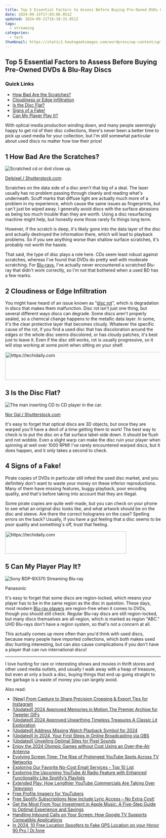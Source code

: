```yaml
---
title: Top 5 Essential Factors to Assess Before Buying Pre-Owned DVDs & Blu-Ray Discs
date: 2024-09-15T17:03:06.051Z
updated: 2024-09-21T16:10:33.051Z
tags:
  - streaming
categories:
  - tech
thumbnail: https://static1.howtogeekimages.com/wordpress/wp-content/uploads/2024/07/a-view-of-several-boxes-filled-with-used-dvds.jpg
---
```


## Top 5 Essential Factors to Assess Before Buying Pre-Owned DVDs & Blu-Ray Discs

### Quick Links

* [How Bad Are the Scratches?](https://techtrends.techidaily.com/cracking-the-code-retrieving-lost-wi-fi-passphrases-on-a-windows-11-machine/)
* [Cloudiness or Edge Infiltration](https://youtube-webster.techidaily.com/24-the-art-of-ad-driven-earnings-ajays-youtube-strategy/)
* [Is the Disc Flat?](https://screen-recording.techidaily.com/new-odins-legacy-destiny-of-ragnarok/)
* [Signs of a Fake!](https://unlock-android.techidaily.com/5-solutions-for-tecno-spark-20-pro-unlock-without-password-by-drfone-android/)
* [Can My Player Play It?](https://remote-screen-capture.techidaily.com/crafting-your-signature-tone-a-comprehensive-zoom-recording-workshop-for-2024/)

 With optical media production winding down, and many people seemingly happy to get rid of their disc collections, there's never been a better time to pick up used media for your collection, but I'm still somewhat particular about used discs no matter how low their price!

## 1  How Bad Are the Scratches? 

![Scratched cd or dvd close up.](https://static1.howtogeekimages.com/wordpress/wp-content/uploads/2024/07/scratched-cd-or-dvd-close-up.jpg) 

[Delpixel / Shutterstock.com](https://www.shutterstock.com/image-photo/scratched-cd-dvd-close-data-loss-236141077)

 Scratches on the data side of a disc aren't that big of a deal. The laser usually has no problem passing through cleanly and reading what's underneath. Scuff marks that diffuse light are actually much more of a problem in my experience, which cause the same issues as fingerprints, but can't just be wiped away. I generally avoid discs with the surface abrasions as being too much trouble than they are worth. Using a disc resurfacing machine might help, but honestly evne those rarely fix things long term.

 However, if the scratch is deep, it's likely gone into the data layer of the disc and actually destroyed the information there, which will lead to playback problems. So if you see anything worse than shallow surface scratches, it's probably not worth the hassle.

 That said, the type of disc plays a role here. CDs seem least robust against scratches, whereas I've found that DVDs do pretty well with moderate scratching. For [Blu-rays](https://android-pokemon-go.techidaily.com/in-2024-the-most-useful-tips-for-pokemon-go-ultra-league-on-oppo-a78-drfone-by-drfone-virtual-android/), I've actually never encountered a scratched Blu-ray that didn't work correctly, so I'm not that bothered when a used BD has a few marks.

## 2  Cloudiness or Edge Infiltration 

 You might have heard of an issue known as "[disc rot](https://vp-tips.techidaily.com/new-unlocking-full-potential-with-iphone-hdr/)", which is degradation in discs that makes them malfunction. Disc rot isn't just one thing, but several different ways discs can degrade. Some discs aren't properly sealed, so a chemical change happens to the metallic data layer. In some, it's the clear protective layer that becomes cloudy. Whatever the specific cause of the rot, if you find a used disc that has discoloration around the edges or the whole disc seems discolored, or has cloudy patches, it's best just to leave it. Even if the disc still works, rot is usually progressive, so it will stop working at some point when sitting on your shelf.

<!-- affiliate ads begin -->
<a href="https://appsumo.8odi.net/c/5597632/2094429/7443" target="_top" id="2094429">
  <img src="//a.impactradius-go.com/display-ad/7443-2094429" border="0" alt="https://techidaily.com" width="728" height="90"/>
</a>
<img height="0" width="0" src="https://appsumo.8odi.net/i/5597632/2094429/7443" style="position:absolute;visibility:hidden;" border="0" />
<!-- affiliate ads end -->

## 3  Is the Disc Flat? 

![The man inserting CD to CD player in the car.](https://static1.howtogeekimages.com/wordpress/wp-content/uploads/2024/07/the-man-inserting-cd-to-cd-player-in-the-car.jpg) 

[Nor Gal / Shutterstock.com](https://www.shutterstock.com/image-photo/man-inserting-cd-player-car-audio-1782513758)

 It's easy to forget that optical discs are 3D objects, but once they are warped you'll have a devil of a time getting them to work! The best way to check is to put the disc on a flat surface label-side down. It should be flush and not wobble. Even a slight warp can make the disc ruin your player when spinning at well over 1000 RPM! I've rarely encountered warped discs, but it does happen, and it only takes a second to check.

## 4  Signs of a Fake! 

 Pirate copies of DVDs in particular still infest the used disc market, and you definitely don't want to waste your money on these inferior reproductions. Many of them have missing features, buggy playback, poor encoding quality, and that's before taking into account that they are illegal.

 Some pirate copies are quite well-made, but you can check on your phone to see what an original disc looks like, and what artwork should be on the disc and sleeve. Are there the correct holograms on the case? Spelling errors on the back? Usually, if you have a gut feeling that a disc seems to be poor quality and something's off, trust that feeling.

<!-- affiliate ads begin -->
<a href="https://aligracehair.sjv.io/c/5597632/2135359/19272" target="_top" id="2135359">
  <img src="//a.impactradius-go.com/display-ad/19272-2135359" border="0" alt="https://techidaily.com" width="392" height="72"/>
</a>
<img height="0" width="0" src="https://aligracehair.sjv.io/i/5597632/2135359/19272" style="position:absolute;visibility:hidden;" border="0" />
<!-- affiliate ads end -->

## 5  Can My Player Play It? 

![Sony BDP-BX370 Streaming Blu-ray](https://static1.howtogeekimages.com/wordpress/wp-content/uploads/2023/11/sony-bdp-bx370-streaming-blu-ray.jpg) 

Panasonic

 It's easy to forget that some discs are region-locked, which means your player has to be in the same region as the disc in question. These days, most modern [Blu-ray players](https://screen-capture.techidaily.com/ultimate-actions-replay-analysis/) are region-free when it comes to DVDs, though you should still check. Regular Blu-ray discs are still region-locked, but many discs themselves are all-region, which is marked as region "ABC." UHD Blu-rays don't have a region system, so that's not a concern at all.

 This actually comes up more often than you'd think with used discs, because many people have imported collections, which both makes used disc hunting interesting, but can also cause complications if you don't have a player that can run international discs!

---

 I love hunting for rare or interesting shows and movies in thrift stores and other used media outlets, and usually I walk away with a heap of treasure, but even at only a buck a disc, buying things that end up going straight to the garbage is a waste of money you can largely avoid.

<ins class="adsbygoogle"
     style="display:block"
     data-ad-format="autorelaxed"
     data-ad-client="ca-pub-7571918770474297"
     data-ad-slot="1223367746"></ins>

<ins class="adsbygoogle"
     style="display:block"
     data-ad-client="ca-pub-7571918770474297"
     data-ad-slot="8358498916"
     data-ad-format="auto"
     data-full-width-responsive="true"></ins>

<span class="atpl-alsoreadstyle">Also read:</span>
<div><ul>
<li><a href="https://instagram-clips.techidaily.com/new-from-capture-to-share-precision-cropping-and-export-tips-for-instagram/"><u>[New] From Capture to Share Precision Cropping & Export Tips for Instagram</u></a></li>
<li><a href="https://twitter-videos.techidaily.com/updated-2024-approved-memories-in-motion-the-premier-archive-for-tweeter-gifs/"><u>[Updated] 2024 Approved Memories in Motion The Premier Archive for Tweeter GIFs</u></a></li>
<li><a href="https://instagram-clips.techidaily.com/updated-2024-approved-unearthing-timeless-treasures-a-classic-lit-exploration/"><u>[Updated] 2024 Approved Unearthing Timeless Treasures A Classic Lit Exploration</u></a></li>
<li><a href="https://facebook-video-content.techidaily.com/updated-address-missing-watch-playback-symbol-for-2024/"><u>[Updated] Address Missing Watch Playback Symbol for 2024</u></a></li>
<li><a href="https://youtube-blog.techidaily.com/ed-in-2024-your-first-steps-in-online-broadcasting-via-obs/"><u>[Updated] In 2024, Your First Steps in Online Broadcasting via OBS</u></a></li>
<li><a href="https://some-skills.techidaily.com/updated-unveiling-optimal-sites-for-pixel-sounds/"><u>[Updated] Unveiling Optimal Sites for Pixel Sounds</u></a></li>
<li><a href="https://media-tips.techidaily.com/enjoy-the-2024-olympic-games-without-cost-using-an-over-the-air-antenna/"><u>Enjoy the 2024 Olympic Games without Cost Using an Over-the-Air Antenna</u></a></li>
<li><a href="https://media-tips.techidaily.com/evolving-screen-time-the-rise-of-prolonged-youtube-spots-across-tv-networks/"><u>Evolving Screen Time: The Rise of Prolonged YouTube Spots Across TV Networks</u></a></li>
<li><a href="https://tech-recovery.techidaily.com/exploring-our-favorite-no-cost-email-services-top-10-list/"><u>Exploring Our Favorite No-Cost Email Services - Top 10 List</u></a></li>
<li><a href="https://media-tips.techidaily.com/exploring-the-upcoming-youtube-ai-radio-feature-with-enhanced-functionality-like-spotifys-playlists/"><u>Exploring the Upcoming YouTube AI Radio Feature with Enhanced Functionality Like Spotify’s Playlists</u></a></li>
<li><a href="https://media-tips.techidaily.com/extended-play-how-lengthier-youtube-commercials-are-taking-over-television/"><u>Extended Play: How Lengthier YouTube Commercials Are Taking Over Television</u></a></li>
<li><a href="https://youtube-videos.techidaily.com/free-profile-imagery-for-youtubers/"><u>Free Profile Imagery for YouTubers</u></a></li>
<li><a href="https://media-tips.techidaily.com/free-spotify-subscriptions-now-include-lyric-access-no-extra-cost/"><u>Free Spotify Subscriptions Now Include Lyric Access – No Extra Cost!</u></a></li>
<li><a href="https://media-tips.techidaily.com/get-the-most-from-your-investment-in-apple-music-a-five-step-guide-to-optimal-experience-and-savings/"><u>Get the Most From Your Investment in Apple Music: A Five-Step Guide to Optimal Experience and Savings</u></a></li>
<li><a href="https://media-tips.techidaily.com/handling-inbound-calls-on-your-screen-how-google-tv-supports-compatible-applications/"><u>Handling Inbound Calls on Your Screen: How Google TV Supports Compatible Applications</u></a></li>
<li><a href="https://android-location.techidaily.com/in-2024-10-free-location-spoofers-to-fake-gps-location-on-your-honor-90-pro-drfone-by-drfone-virtual/"><u>In 2024, 10 Free Location Spoofers to Fake GPS Location on your Honor 90 Pro | Dr.fone</u></a></li>
</ul></div>

